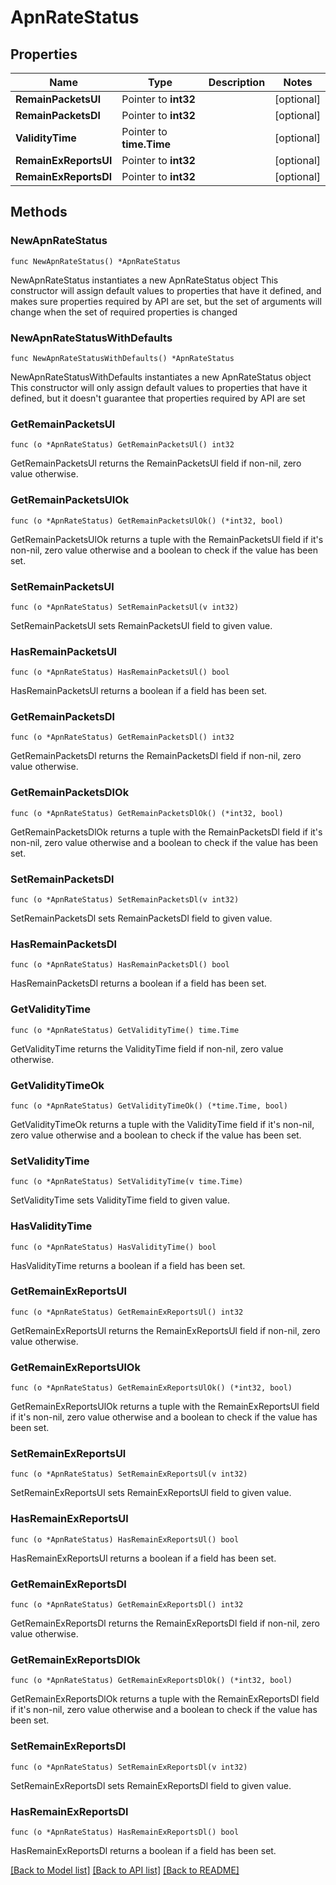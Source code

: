 # ApnRateStatus

## Properties

Name | Type | Description | Notes
------------ | ------------- | ------------- | -------------
**RemainPacketsUl** | Pointer to **int32** |  | [optional] 
**RemainPacketsDl** | Pointer to **int32** |  | [optional] 
**ValidityTime** | Pointer to **time.Time** |  | [optional] 
**RemainExReportsUl** | Pointer to **int32** |  | [optional] 
**RemainExReportsDl** | Pointer to **int32** |  | [optional] 

## Methods

### NewApnRateStatus

`func NewApnRateStatus() *ApnRateStatus`

NewApnRateStatus instantiates a new ApnRateStatus object
This constructor will assign default values to properties that have it defined,
and makes sure properties required by API are set, but the set of arguments
will change when the set of required properties is changed

### NewApnRateStatusWithDefaults

`func NewApnRateStatusWithDefaults() *ApnRateStatus`

NewApnRateStatusWithDefaults instantiates a new ApnRateStatus object
This constructor will only assign default values to properties that have it defined,
but it doesn't guarantee that properties required by API are set

### GetRemainPacketsUl

`func (o *ApnRateStatus) GetRemainPacketsUl() int32`

GetRemainPacketsUl returns the RemainPacketsUl field if non-nil, zero value otherwise.

### GetRemainPacketsUlOk

`func (o *ApnRateStatus) GetRemainPacketsUlOk() (*int32, bool)`

GetRemainPacketsUlOk returns a tuple with the RemainPacketsUl field if it's non-nil, zero value otherwise
and a boolean to check if the value has been set.

### SetRemainPacketsUl

`func (o *ApnRateStatus) SetRemainPacketsUl(v int32)`

SetRemainPacketsUl sets RemainPacketsUl field to given value.

### HasRemainPacketsUl

`func (o *ApnRateStatus) HasRemainPacketsUl() bool`

HasRemainPacketsUl returns a boolean if a field has been set.

### GetRemainPacketsDl

`func (o *ApnRateStatus) GetRemainPacketsDl() int32`

GetRemainPacketsDl returns the RemainPacketsDl field if non-nil, zero value otherwise.

### GetRemainPacketsDlOk

`func (o *ApnRateStatus) GetRemainPacketsDlOk() (*int32, bool)`

GetRemainPacketsDlOk returns a tuple with the RemainPacketsDl field if it's non-nil, zero value otherwise
and a boolean to check if the value has been set.

### SetRemainPacketsDl

`func (o *ApnRateStatus) SetRemainPacketsDl(v int32)`

SetRemainPacketsDl sets RemainPacketsDl field to given value.

### HasRemainPacketsDl

`func (o *ApnRateStatus) HasRemainPacketsDl() bool`

HasRemainPacketsDl returns a boolean if a field has been set.

### GetValidityTime

`func (o *ApnRateStatus) GetValidityTime() time.Time`

GetValidityTime returns the ValidityTime field if non-nil, zero value otherwise.

### GetValidityTimeOk

`func (o *ApnRateStatus) GetValidityTimeOk() (*time.Time, bool)`

GetValidityTimeOk returns a tuple with the ValidityTime field if it's non-nil, zero value otherwise
and a boolean to check if the value has been set.

### SetValidityTime

`func (o *ApnRateStatus) SetValidityTime(v time.Time)`

SetValidityTime sets ValidityTime field to given value.

### HasValidityTime

`func (o *ApnRateStatus) HasValidityTime() bool`

HasValidityTime returns a boolean if a field has been set.

### GetRemainExReportsUl

`func (o *ApnRateStatus) GetRemainExReportsUl() int32`

GetRemainExReportsUl returns the RemainExReportsUl field if non-nil, zero value otherwise.

### GetRemainExReportsUlOk

`func (o *ApnRateStatus) GetRemainExReportsUlOk() (*int32, bool)`

GetRemainExReportsUlOk returns a tuple with the RemainExReportsUl field if it's non-nil, zero value otherwise
and a boolean to check if the value has been set.

### SetRemainExReportsUl

`func (o *ApnRateStatus) SetRemainExReportsUl(v int32)`

SetRemainExReportsUl sets RemainExReportsUl field to given value.

### HasRemainExReportsUl

`func (o *ApnRateStatus) HasRemainExReportsUl() bool`

HasRemainExReportsUl returns a boolean if a field has been set.

### GetRemainExReportsDl

`func (o *ApnRateStatus) GetRemainExReportsDl() int32`

GetRemainExReportsDl returns the RemainExReportsDl field if non-nil, zero value otherwise.

### GetRemainExReportsDlOk

`func (o *ApnRateStatus) GetRemainExReportsDlOk() (*int32, bool)`

GetRemainExReportsDlOk returns a tuple with the RemainExReportsDl field if it's non-nil, zero value otherwise
and a boolean to check if the value has been set.

### SetRemainExReportsDl

`func (o *ApnRateStatus) SetRemainExReportsDl(v int32)`

SetRemainExReportsDl sets RemainExReportsDl field to given value.

### HasRemainExReportsDl

`func (o *ApnRateStatus) HasRemainExReportsDl() bool`

HasRemainExReportsDl returns a boolean if a field has been set.


[[Back to Model list]](../README.md#documentation-for-models) [[Back to API list]](../README.md#documentation-for-api-endpoints) [[Back to README]](../README.md)


